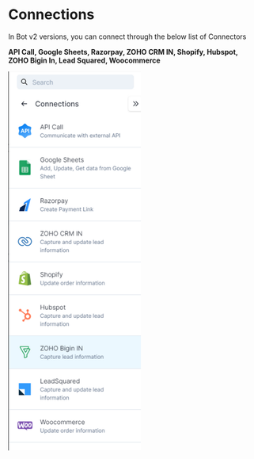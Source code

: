 # Connections

In Bot v2 versions, you can connect through the below list of Connectors

**API Call, Google Sheets, Razorpay, ZOHO CRM IN, Shopify, Hubspot, ZOHO Bigin In, Lead Squared, Woocommerce**

****![](<../../../.gitbook/assets/image (67).png>)****
